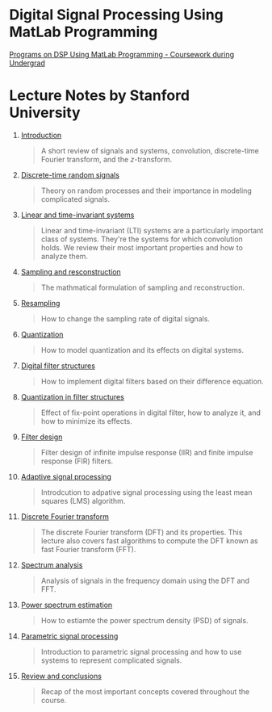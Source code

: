 # Digital Signal Processing Using MatLab Programming
[Programs on DSP Using MatLab Programming - Coursework during Undergrad](https://github.com/ferozxkhan/DSPusingMATLAB/blob/main/DSP-Minor-Project.pdf)


# Lecture Notes by Stanford University

1. [Introduction](https://github.com/ferozxkhan/DSPusingMATLAB/blob/main/lectures-stanford/01_introduction.pdf)

    > A short review of signals and systems, convolution, discrete-time Fourier transform, and the _z_-transform.

2. [Discrete-time random signals](https://github.com/ferozxkhan/DSPusingMATLAB/blob/main/lectures-stanford/02_discrete-time_random_signals.pdf)

    > Theory on random processes and their importance in modeling complicated signals.

3. [Linear and time-invariant systems](https://github.com/ferozxkhan/DSPusingMATLAB/blob/main/lectures-stanford/03_properties_of_lti_systems.pdf)

    >Linear and time-invariant (LTI) systems are a particularly important class of systems. They're the systems for which convolution holds. We review their most important properties and how to analyze them.

4. [Sampling and resconstruction](https://github.com/ferozxkhan/DSPusingMATLAB/blob/main/lectures-stanford/04_sampling_reconstruction.pdf)

    >The mathmatical formulation of sampling and reconstruction.

5. [Resampling](https://github.com/ferozxkhan/DSPusingMATLAB/blob/main/lectures-stanford/05_resampling.pdf)

    >How to change the sampling rate of digital signals.

6. [Quantization](https://github.com/ferozxkhan/DSPusingMATLAB/blob/main/lectures-stanford/06_quantization.pdf)

    >How to model quantization and its effects on digital systems.

7. [Digital filter structures](https://github.com/ferozxkhan/DSPusingMATLAB/blob/main/lectures-stanford/07_digital_filter_structures.pdf)

    >How to implement digital filters based on their difference equation.

8. [Quantization in filter structures](https://github.com/ferozxkhan/DSPusingMATLAB/blob/main/lectures-stanford/08_quantization_in_filter_structures.pdf)

    >Effect of fix-point operations in digital filter, how to analyze it, and how to minimize its effects.

9. [Filter design](https://github.com/ferozxkhan/DSPusingMATLAB/blob/main/lectures-stanford/09_filter_design.pdf)

    >Filter design of infinite impulse response (IIR) and finite impulse response (FIR) filters.

10. [Adaptive signal processing](https://github.com/ferozxkhan/DSPusingMATLAB/blob/main/lectures-stanford/10_adaptive_signal_processing.pdf)

    >Introdcution to adpative signal processing using the least mean squares (LMS) algorithm.

11. [Discrete Fourier transform](https://github.com/ferozxkhan/DSPusingMATLAB/blob/main/lectures-stanford/11_discrete_Fourier_transform.pdf)

    >The discrete Fourier transform (DFT) and its properties. This lecture also covers fast algorithms to compute the DFT known as fast Fourier transform (FFT).

12. [Spectrum analysis](https://github.com/ferozxkhan/DSPusingMATLAB/blob/main/lectures-stanford/12_spectrum_analysis.pdf)

    >Analysis of signals in the frequency domain using the DFT and FFT.

13. [Power spectrum estimation](https://github.com/ferozxkhan/DSPusingMATLAB/blob/main/lectures-stanford/13_psd_estimation.pdf)

    >How to estiamte the power spectrum density (PSD) of signals.

14. [Parametric signal processing](https://github.com/ferozxkhan/DSPusingMATLAB/blob/main/lectures-stanford/14_parametric_signal_processing.pdf)

    >Introduction to parametric signal processing and how to use systems to represent complicated signals.

15. [Review and conclusions](https://github.com/ferozxkhan/DSPusingMATLAB/blob/main/lectures-stanford/15_review_and_conclusions.pdf)

    >Recap of the most important concepts covered throughout the course.


